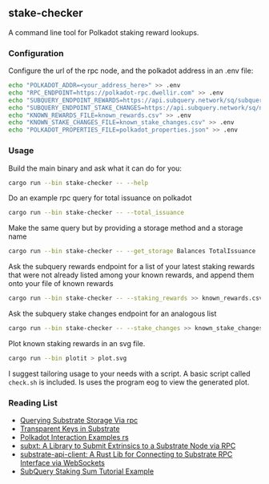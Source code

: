 ## stake-checker

A command line tool for Polkadot staking reward lookups.

### Configuration

Configure the url of the rpc node, and the polkadot address in an .env file:
```bash
echo "POLKADOT_ADDR=<your_address_here>" >> .env
echo "RPC_ENDPOINT=https://polkadot-rpc.dwellir.com" >> .env
echo "SUBQUERY_ENDPOINT_REWARDS=https://api.subquery.network/sq/subquery/tutorial---staking-sum" >> .env
echo "SUBQUERY_ENDPOINT_STAKE_CHANGES=https://api.subquery.network/sq/nova-wallet/nova-polkadot" >> .env
echo "KNOWN_REWARDS_FILE=known_rewards.csv" >> .env
echo "KNOWN_STAKE_CHANGES_FILE=known_stake_changes.csv" >> .env
echo "POLKADOT_PROPERTIES_FILE=polkadot_properties.json" >> .env
```

### Usage

Build the main binary and ask what it can do for you:
```bash
cargo run --bin stake-checker -- --help
```

Do an example rpc query for total issuance on polkadot
```bash
cargo run --bin stake-checker -- --total_issuance
```

Make the same query but by providing a storage method and a storage name
```bash
cargo run --bin stake-checker -- --get_storage Balances TotalIssuance
```

Ask the subquery rewards endpoint for a list of your latest staking rewards that were not already listed among your known rewards, and append them onto your file of known rewards
```bash
cargo run --bin stake-checker -- --staking_rewards >> known_rewards.csv
```

Ask the subquery stake changes endpoint for an analogous list
```bash
cargo run --bin stake-checker -- --stake_changes >> known_stake_changes.csv
```

Plot known staking rewards in an svg file.
```bash
cargo run --bin plotit > plot.svg
```

I suggest tailoring usage to your needs with a script.
A basic script called `check.sh` is included.
Is uses the program eog to view the generated plot.

### Reading List
 - [Querying Substrate Storage Via rpc](https://www.shawntabrizi.com/substrate/querying-substrate-storage-via-rpc/)
 - [Transparent Keys in Substrate](https://www.shawntabrizi.com/substrate/transparent-keys-in-substrate/)
 - [Polkadot Interaction Examples rs](https://github.com/paritytech/polkadot-interaction-examples-rs)
 - [subxt: A Library to Submit Extrinsics to a Substrate Node via RPC](https://github.com/paritytech/subxt)
 - [substrate-api-client: A Rust Lib for Connecting to Substrate RPC Interface via WebSockets](https://github.com/scs/substrate-api-client)
 - [SubQuery Staking Sum Tutorial Example](https://explorer.subquery.network/subquery/subquery/tutorial---staking-sum)

